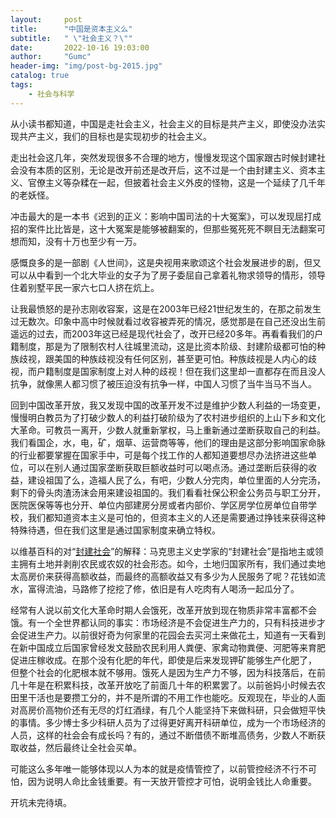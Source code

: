 ```yaml
---
layout:     post
title:      "中国是资本主义么"
subtitle:   " \"社会主义？\""
date:       2022-10-16 19:03:00
author:     "Gumc"
header-img: "img/post-bg-2015.jpg"
catalog: true
tags:
    - 社会与科学
---
```

从小读书都知道，中国是走社会主义，社会主义的目标是共产主义，即使没办法实现共产主义，我们的目标也是实现初步的社会主义。

走出社会这几年，突然发现很多不合理的地方，慢慢发现这个国家跟古时候封建社会没有本质的区别，无论是改开前还是改开后，这不过是一个由封建主义、资本主义、官僚主义等杂糅在一起，但披着社会主义外皮的怪物，这是一个延续了几千年的老妖怪。

冲击最大的是一本书《迟到的正义：影响中国司法的十大冤案》，可以发现屈打成招的案件比比皆是，这十大冤案是能够被翻案的，但那些冤死死不瞑目无法翻案可想而知，没有十万也至少有一万。

感慨良多的是一部剧《人世间》，这是央视用来歌颂这个社会发展进步的剧，但又可以从中看到一个北大毕业的女子为了房子委屈自己拿着礼物求领导的情形，领导住着别墅平民一家六七口人挤在炕上。

让我最愤怒的是孙志刚收容案，这是在2003年已经21世纪发生的，在那之前发生过无数次。印象中高中时候就看过收容被弄死的情况，感觉那是在自己还没出生前遥远的过去，而2003年这已经是现代社会了，改开已经20多年。再看看我们的户籍制度，那是为了限制农村人往城里流动，这是比资本阶级、封建阶级都可怕的种族歧视，跟美国的种族歧视没有任何区别，甚至更可怕。种族歧视是人内心的歧视，而户籍制度是国家制度上对人种的歧视！但在我们这里却一直都存在而且没人抗争，就像黑人都习惯了被压迫没有抗争一样，中国人习惯了当牛当马不当人。

回到中国改革开放，我又发现中国的改革开发不过是维护少数人利益的一场变更，慢慢明白教员为了打破少数人的利益打破阶级为了农村进步组织的上山下乡和文化大革命。可教员一离开，少数人就重新掌权，马上重新通过垄断获取自己的利益。我们看国企，水，电，矿，烟草、运营商等等，他们的理由是这部分影响国家命脉的行业都要掌握在国家手中，可是每个找工作的人都知道要想尽办法挤进这些单位，可以在别人通过国家垄断获取巨额收益时可以喝点汤。通过垄断后获得的收益，建设祖国了么，造福人民了么，有吧，少数人分完肉，单位里面的人分完汤，剩下的骨头肉渣汤沫会用来建设祖国的。我们看看社保公积金公务员与职工分开，医院医保等等也分开、单位内部建房分房或者内部价、学区房学位房单位自带学校，我们都知道资本主义是可怕的，但资本主义的人还是需要通过挣钱来获得这种特殊待遇，但在我们这里是通过国家制度来确立特权。

以维基百科的对“[封建社会](https://zh.wikipedia.org/wiki/%E5%B0%81%E5%BB%BA%E7%A4%BE%E4%BC%9A)”的解释：马克思主义史学家的“封建社会”是指地主或领主拥有土地并剥削农民或农奴的社会形态。如今，土地归国家所有，我们通过卖地太高房价来获得高额收益，而最终的高额收益又有多少为人民服务了呢？花钱如流水，富得流油，马路修了挖挖了修，依旧是有人吃肉有人喝汤一起瓜分了。

经常有人说以前文化大革命时期人会饿死，改革开放到现在物质非常丰富都不会饿。有一个全世界都认同的事实：市场经济是不会促进生产力的，只有科技进步才会促进生产力。以前很好奇为何家里的花园会去买河土来做花土，知道有一天看到在新中国成立后国家曾经发文鼓励农民利用人粪便、家禽动物粪便、河肥等来育肥促进庄稼收成。在那个没有化肥的年代，即使是后来发现钾矿能够生产化肥了， 但整个社会的化肥根本就不够用。饿死人是因为生产力不够，因为科技落后，在前几十年是在积累科技，改革开放吃了前面几十年的积累罢了。以前爸妈小时候去农田里干活也是要攒工分的，并不是所谓的不用工作也能吃。反观现在，毕业的人面对高房价高物价还有无尽的灯红酒绿，有几个人能坚持下来做科研，只会做短平快的事情。多少博士多少科研人员为了过得更好离开科研单位，成为一个市场经济的人员，这样的社会会有成长吗？有的，通过不断借债不断堆高债务，少数人不断获取收益，然后最终让全社会买单。

可能这么多年唯一能够体现以人为本的就是疫情管控了，以前管控经济不行不可怕，因为说明人命比金钱重要。有一天放开管控才可怕，说明金钱比人命重要。


开坑未完待填。
